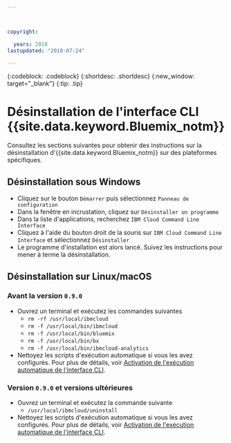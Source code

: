 ```yaml
---



copyright:

  years: 2018
lastupdated: "2018-07-24"

---
```


{:codeblock: .codeblock} 
{:shortdesc: .shortdesc}
{:new_window: target="_blank"}
{:tip: .tip}

# Désinstallation de l'interface CLI {{site.data.keyword.Bluemix_notm}}

Consultez les sections suivantes pour obtenir des instructions sur la désinstallation d'{{site.data.keyword.Bluemix_notm}} sur des plateformes spécifiques.

## Désinstallation sous Windows

* Cliquez sur le bouton `Démarrer` puis sélectionnez `Panneau de configuration`
* Dans la fenêtre en incrustation, cliquez sur `Désinstaller un programme`
* Dans la liste d'applications, recherchez `IBM Cloud Command Line Interface`
* Cliquez à l'aide du bouton droit de la souris sur `IBM Cloud Command Line Interface` et sélectionnez `Désinstaller`
* Le programme d'installation est alors lancé. Suivez les instructions pour mener à terme la désinstallation.

## Désinstallation sur Linux/macOS

### Avant la version `0.9.0`

* Ouvrez un terminal et exécutez les commandes suivantes
  * `rm -rf /usr/local/ibmcloud`
  * `rm -f /usr/local/bin/ibmcloud`
  * `rm -f /usr/local/bin/bluemix`
  * `rm -f /usr/local/bin/bx`
  * `rm -f /usr/local/bin/ibmcloud-analytics`
* Nettoyez les scripts d'exécution automatique si vous les avez configurés. Pour plus de détails, voir [Activation de l'exécution automatique de l'interface CLI](enable_cli_autocompletion.html).

### Version `0.9.0` et versions ultérieures

* Ouvrez un terminal et exécutez la commande suivante
  * `/usr/local/ibmcloud/uninstall`
* Nettoyez les scripts d'exécution automatique si vous les avez configurés. Pour plus de détails, voir [Activation de l'exécution automatique de l'interface CLI](enable_cli_autocompletion.html).

